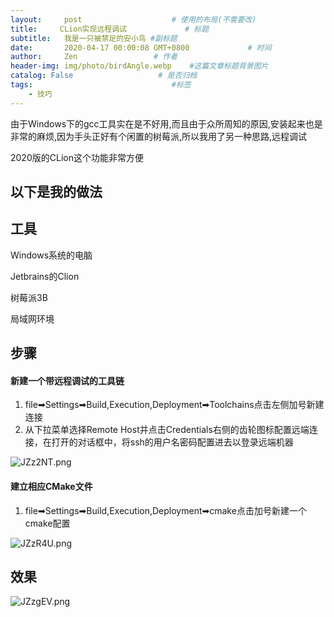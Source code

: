 ```yaml
---
layout:     post                    # 使用的布局(不需要改)
title:     CLion实现远程调试             # 标题
subtitle:   我是一只被禁足的安小鸟 #副标题
date:       2020-04-17 00:00:08 GMT+0800             # 时间
author:     Zen                 # 作者
header-img: img/photo/birdAngle.webp    #这篇文章标题背景图片
catalog: False                   # 是否归档
tags:                               #标签
    - 技巧
---
```


由于Windows下的gcc工具实在是不好用,而且由于众所周知的原因,安装起来也是非常的麻烦,因为手头正好有个闲置的树莓派,所以我用了另一种思路,远程调试

2020版的CLion这个功能非常方便

以下是我的做法
---

## 工具
Windows系统的电脑

Jetbrains的Clion

树莓派3B

局域网环境

## 步骤

#### 新建一个带远程调试的工具链

1. file➡Settings➡Build,Execution,Deployment➡Toolchains点击左侧加号新建连接
2. 从下拉菜单选择Remote Host并点击Credentials右侧的齿轮图标配置远端连接，在打开的对话框中，将ssh的用户名密码配置进去以登录远端机器

![JZz2NT.png](https://s1.ax1x.com/2020/04/17/JZz2NT.png)

#### 建立相应CMake文件

1. file➡Settings➡Build,Execution,Deployment➡cmake点击加号新建一个cmake配置

![JZzR4U.png](https://s1.ax1x.com/2020/04/17/JZzR4U.png)

## 效果

![JZzgEV.png](https://s1.ax1x.com/2020/04/17/JZzgEV.png)
